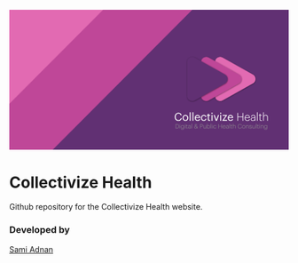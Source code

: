 [![Collectivize Health](exampleSite/static/images/github-splash.png)](https://collectivize.health/)

# Collectivize Health
Github repository for the Collectivize Health website.

### Developed by
[Sami Adnan](https://sami.cloud)
